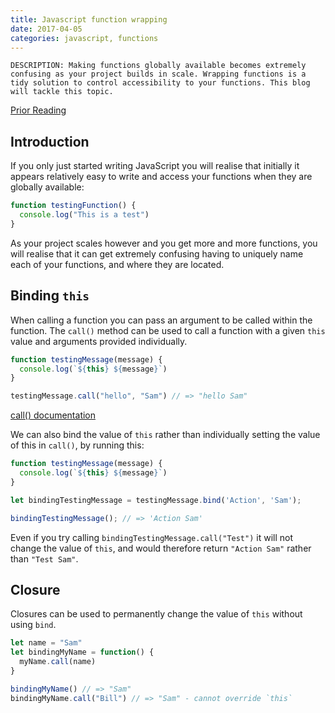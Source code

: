 ```yaml
---
title: Javascript function wrapping
date: 2017-04-05
categories: javascript, functions
---
```

    DESCRIPTION: Making functions globally available becomes extremely confusing as your project builds in scale. Wrapping functions is a tidy solution to control accessibility to your functions. This blog will tackle this topic.

<a class="main-link" href="https://blog.sentry.io/2016/02/03/wrap-javascript-functions.html">Prior Reading</a>

## Introduction

If you only just started writing JavaScript you will realise that initially it appears relatively easy to write and access your functions when they are globally available:

```js
function testingFunction() {
  console.log("This is a test")
}
```

As your project scales however and you get more and more functions, you will realise that it can get extremely confusing having to uniquely name each of your functions, and where they are located.

## Binding `this`

When calling a function you can pass an argument to be called within the function. The `call()` method can be used to call a function with a given `this` value and arguments provided individually.

```js
function testingMessage(message) {
  console.log(`${this} ${message}`)
}

testingMessage.call("hello", "Sam") // => "hello Sam"
```

<a class="main-link" href="https://developer.mozilla.org/en-US/docs/Web/JavaScript/Reference/Global_Objects/Function/call">call() documentation</a>

We can also bind the value of `this` rather than individually setting the value of this in `call()`, by running this:

```js
function testingMessage(message) {
  console.log(`${this} ${message}`)
}

let bindingTestingMessage = testingMessage.bind('Action', 'Sam');

bindingTestingMessage(); // => 'Action Sam'
```

Even if you try calling `bindingTestingMessage.call("Test")` it will not change the value of `this`, and would therefore return `"Action Sam"` rather than `"Test Sam"`.

## Closure

Closures can be used to permanently change the value of `this` without using `bind`.

``` javascript
let name = "Sam"
let bindingMyName = function() {
  myName.call(name)
}

bindingMyName() // => "Sam"
bindingMyName.call("Bill") // => "Sam" - cannot override `this`
```
